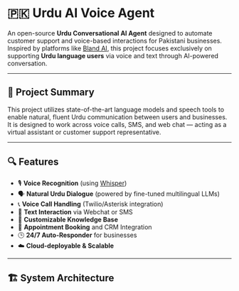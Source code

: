 # 🇵🇰 Urdu AI Voice Agent

An open-source **Urdu Conversational AI Agent** designed to automate customer support and voice-based interactions for Pakistani businesses. Inspired by platforms like [Bland AI](https://www.bland.ai/), this project focuses exclusively on supporting **Urdu language users** via voice and text through AI-powered conversation.

---

## 🧠 Project Summary

This project utilizes state-of-the-art language models and speech tools to enable natural, fluent Urdu communication between users and businesses. It is designed to work across voice calls, SMS, and web chat — acting as a virtual assistant or customer support representative.

---

## 🔍 Features

- 🎙️ **Voice Recognition** (using [Whisper](https://github.com/openai/whisper))  
- 🗣️ **Natural Urdu Dialogue** (powered by fine-tuned multilingual LLMs)  
- 📞 **Voice Call Handling** (Twilio/Asterisk integration)  
- 💬 **Text Interaction** via Webchat or SMS  
- 🧠 **Customizable Knowledge Base**  
- 📅 **Appointment Booking** and CRM Integration  
- 🕒 **24/7 Auto-Responder** for businesses  
- ☁️ **Cloud-deployable & Scalable**

---

## 🏗️ System Architecture


